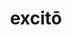 ---
title: excitō
meaning: to rouse/ wake someone up
ch: eight
pos: verb
secondppstem: excit
infend: āre
conjugation: first
derivative: excitatory
---